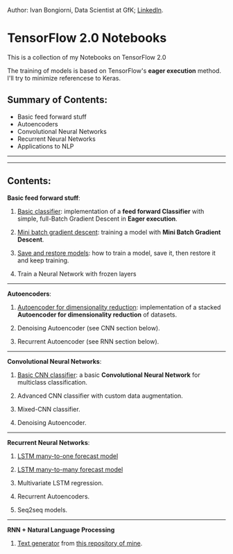 Author: Ivan Bongiorni, Data Scientist at GfK; [LinkedIn](https://www.linkedin.com/in/ivan-bongiorni-b8a583164/).

# TensorFlow 2.0 Notebooks


This is a collection of my Notebooks on TensorFlow 2.0

The training of models is based on TensorFlow's **eager execution** method. I'll try to minimize referencese to Keras.
## Summary of Contents:
- Basic feed forward stuff
- Autoencoders
- Convolutional Neural Networks
- Recurrent Neural Networks
- Applications to NLP

---
---

## Contents:

**Basic feed forward stuff**:

1. [Basic classifier](https://github.com/IvanBongiorni/TensorFlow2.0_Notebooks/blob/master/TensorFlow2.0__00.01_basic_Classifier.ipynb):  implementation of a **feed forward Classifier** with simple, full-Batch Gradient Descent in **Eager execution**.

2. [Mini batch gradient descent](https://github.com/IvanBongiorni/TensorFlow2.0_Notebooks/blob/master/TensorFlow2.0__00.02_MiniBatch_Gradient_Descent.ipynb):  training a model with **Mini Batch Gradient Descent**.

3. [Save and restore models](https://github.com/IvanBongiorni/TensorFlow2.0_Notebooks/blob/master/TensorFlow2.0__00.03_Save_and_Restore_models.ipynb):  how to train a model, save it, then restore it and keep training.

0. Train a Neural Network with frozen layers

---

**Autoencoders**:

1. [Autoencoder for dimensionality reduction](https://github.com/IvanBongiorni/TensorFlow2.0_Notebooks/blob/master/TensorFlow2.0__02.01_Autoencoder_for_Dimensionality_Reduction.ipynb):  implementation of a stacked **Autoencoder for dimensionality reduction** of datasets.

2. Denoising Autoencoder (see CNN section below).

0. Recurrent Autoencoder (see RNN section below).

---

**Convolutional Neural Networks**:

1. [Basic CNN classifier](https://github.com/IvanBongiorni/TensorFlow2.0_Notebooks/blob/master/TensorFlow2.0__03.01_Convolutional_Neural_Network.ipynb): a basic **Convolutional Neural Network** for multiclass classification.

2. Advanced CNN classifier with custom data augmentation.

3. Mixed-CNN classifier.

4. Denoising Autoencoder.

---

**Recurrent Neural Networks**:

1. [LSTM many-to-one forecast model](https://github.com/IvanBongiorni/TensorFlow2.0_Notebooks/blob/master/TensorFlow2.0__04.01_RNN_many2one.ipynb)

2. [LSTM many-to-many forecast model](https://github.com/IvanBongiorni/TensorFlow2.0_Notebooks/blob/master/TensorFlow2.0__04.02_RNN_many2many.ipynb)

3. Multivariate LSTM regression.

0. Recurrent Autoencoders.

0. Seq2seq models.

---

**RNN + Natural Language Processing**

1. [Text generator](https://github.com/IvanBongiorni/TensorFlow2-RNN_text_generator-Dante_DivineComedy/blob/master/RNN_text_generator_00.ipynb) from [this repository of mine](https://github.com/IvanBongiorni/TensorFlow2-RNN_text_generator-Dante_DivineComedy).

